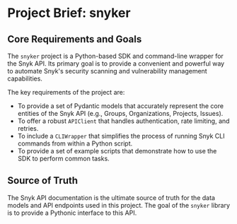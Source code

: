 # Project Brief: snyker

## Core Requirements and Goals

The `snyker` project is a Python-based SDK and command-line wrapper for the Snyk API. Its primary goal is to provide a convenient and powerful way to automate Snyk's security scanning and vulnerability management capabilities.

The key requirements of the project are:
- To provide a set of Pydantic models that accurately represent the core entities of the Snyk API (e.g., Groups, Organizations, Projects, Issues).
- To offer a robust `APIClient` that handles authentication, rate limiting, and retries.
- To include a `CLIWrapper` that simplifies the process of running Snyk CLI commands from within a Python script.
- To provide a set of example scripts that demonstrate how to use the SDK to perform common tasks.

## Source of Truth

The Snyk API documentation is the ultimate source of truth for the data models and API endpoints used in this project. The goal of the `snyker` library is to provide a Pythonic interface to this API.
